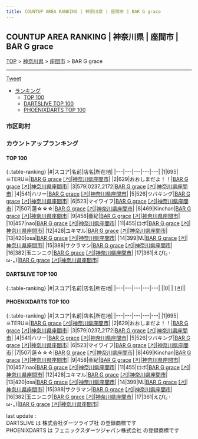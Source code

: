 ```yaml
---
title: COUNTUP AREA RANKING | 神奈川県 | 座間市 | BAR G grace
---
```

## COUNTUP AREA RANKING | 神奈川県 | 座間市 | BAR G grace

[TOP](/darts/rank/) > [神奈川県](/darts/rank/神奈川県/) > [座間市](/darts/rank/神奈川県/座間市/) > BAR G grace

___

<a href="https://twitter.com/share?ref_src=twsrc%5Etfw" data-text="COUNTUP AREA RANKING | 神奈川県座間市BAR G grace" class="twitter-share-button" data-hashtags="DARTSLIVE,PHOENIXDARTS,darts,ダーツ" data-show-count="false">Tweet</a>

* [ランキング](#カウントアップランキング)
    * [TOP 100](#top-100)
    * [DARTSLIVE TOP 100](#dartslive-top-100)
    * [PHOENIXDARTS TOP 100](#phoenixdarts-top-100)

### 市区町村

<ul>

</ul>

### カウントアップランキング

#### TOP 100



{:.table-ranking}
|#|スコア|名前|店名|所在地|
|---|---|---|---|---|
|1|695|<span class="rank-name-pd">☠TERU☠</span>|<a href="/darts/rank/shops/81371.html">BAR G grace</a> <a href="https://vs.phoenixdarts.com/jp/shop/shopDetailInfo/s_81371?s_seq=81371">[↗]</a>|<a href="/darts/rank/神奈川県/座間市">神奈川県座間市</a>|
|2|629|<span class="rank-name-pd">おおしまだよ！！</span>|<a href="/darts/rank/shops/81371.html">BAR G grace</a> <a href="https://vs.phoenixdarts.com/jp/shop/shopDetailInfo/s_81371?s_seq=81371">[↗]</a>|<a href="/darts/rank/神奈川県/座間市">神奈川県座間市</a>|
|3|579|<span class="rank-name-pd">0237_2172</span>|<a href="/darts/rank/shops/81371.html">BAR G grace</a> <a href="https://vs.phoenixdarts.com/jp/shop/shopDetailInfo/s_81371?s_seq=81371">[↗]</a>|<a href="/darts/rank/神奈川県/座間市">神奈川県座間市</a>|
|4|541|<span class="rank-name-pd">ハリー</span>|<a href="/darts/rank/shops/81371.html">BAR G grace</a> <a href="https://vs.phoenixdarts.com/jp/shop/shopDetailInfo/s_81371?s_seq=81371">[↗]</a>|<a href="/darts/rank/神奈川県/座間市">神奈川県座間市</a>|
|5|526|<span class="rank-name-pd">ツバキング</span>|<a href="/darts/rank/shops/81371.html">BAR G grace</a> <a href="https://vs.phoenixdarts.com/jp/shop/shopDetailInfo/s_81371?s_seq=81371">[↗]</a>|<a href="/darts/rank/神奈川県/座間市">神奈川県座間市</a>|
|6|523|<span class="rank-name-pd">マイワイフ</span>|<a href="/darts/rank/shops/81371.html">BAR G grace</a> <a href="https://vs.phoenixdarts.com/jp/shop/shopDetailInfo/s_81371?s_seq=81371">[↗]</a>|<a href="/darts/rank/神奈川県/座間市">神奈川県座間市</a>|
|7|507|<span class="rank-name-pd">蓮☆☆☆</span>|<a href="/darts/rank/shops/81371.html">BAR G grace</a> <a href="https://vs.phoenixdarts.com/jp/shop/shopDetailInfo/s_81371?s_seq=81371">[↗]</a>|<a href="/darts/rank/神奈川県/座間市">神奈川県座間市</a>|
|8|469|<span class="rank-name-pd">Kinchan</span>|<a href="/darts/rank/shops/81371.html">BAR G grace</a> <a href="https://vs.phoenixdarts.com/jp/shop/shopDetailInfo/s_81371?s_seq=81371">[↗]</a>|<a href="/darts/rank/神奈川県/座間市">神奈川県座間市</a>|
|9|458|<span class="rank-name-pd">亜紀</span>|<a href="/darts/rank/shops/81371.html">BAR G grace</a> <a href="https://vs.phoenixdarts.com/jp/shop/shopDetailInfo/s_81371?s_seq=81371">[↗]</a>|<a href="/darts/rank/神奈川県/座間市">神奈川県座間市</a>|
|10|457|<span class="rank-name-pd">nao</span>|<a href="/darts/rank/shops/81371.html">BAR G grace</a> <a href="https://vs.phoenixdarts.com/jp/shop/shopDetailInfo/s_81371?s_seq=81371">[↗]</a>|<a href="/darts/rank/神奈川県/座間市">神奈川県座間市</a>|
|11|455|<span class="rank-name-pd">ロボ</span>|<a href="/darts/rank/shops/81371.html">BAR G grace</a> <a href="https://vs.phoenixdarts.com/jp/shop/shopDetailInfo/s_81371?s_seq=81371">[↗]</a>|<a href="/darts/rank/神奈川県/座間市">神奈川県座間市</a>|
|12|428|<span class="rank-name-pd">ユキマル</span>|<a href="/darts/rank/shops/81371.html">BAR G grace</a> <a href="https://vs.phoenixdarts.com/jp/shop/shopDetailInfo/s_81371?s_seq=81371">[↗]</a>|<a href="/darts/rank/神奈川県/座間市">神奈川県座間市</a>|
|13|420|<span class="rank-name-pd">osa</span>|<a href="/darts/rank/shops/81371.html">BAR G grace</a> <a href="https://vs.phoenixdarts.com/jp/shop/shopDetailInfo/s_81371?s_seq=81371">[↗]</a>|<a href="/darts/rank/神奈川県/座間市">神奈川県座間市</a>|
|14|399|<span class="rank-name-pd">M.</span>|<a href="/darts/rank/shops/81371.html">BAR G grace</a> <a href="https://vs.phoenixdarts.com/jp/shop/shopDetailInfo/s_81371?s_seq=81371">[↗]</a>|<a href="/darts/rank/神奈川県/座間市">神奈川県座間市</a>|
|15|388|<span class="rank-name-pd">サクラマン</span>|<a href="/darts/rank/shops/81371.html">BAR G grace</a> <a href="https://vs.phoenixdarts.com/jp/shop/shopDetailInfo/s_81371?s_seq=81371">[↗]</a>|<a href="/darts/rank/神奈川県/座間市">神奈川県座間市</a>|
|16|382|<span class="rank-name-pd">玉ニンニク</span>|<a href="/darts/rank/shops/81371.html">BAR G grace</a> <a href="https://vs.phoenixdarts.com/jp/shop/shopDetailInfo/s_81371?s_seq=81371">[↗]</a>|<a href="/darts/rank/神奈川県/座間市">神奈川県座間市</a>|
|17|361|<span class="rank-name-pd">えび(｡･ω･｡)</span>|<a href="/darts/rank/shops/81371.html">BAR G grace</a> <a href="https://vs.phoenixdarts.com/jp/shop/shopDetailInfo/s_81371?s_seq=81371">[↗]</a>|<a href="/darts/rank/神奈川県/座間市">神奈川県座間市</a>|


#### DARTSLIVE TOP 100



{:.table-ranking}
|#|スコア|名前|店名|所在地|
|---|---|---|---|---|
||0|<span class="rank-name-dl"> </span>|<a href="/darts/rank/shops/.html"></a> <a href="">[↗]</a>|<a href="/darts/rank//"></a>|


#### PHOENIXDARTS TOP 100



{:.table-ranking}
|#|スコア|名前|店名|所在地|
|---|---|---|---|---|
|1|695|<span class="rank-name-pd">☠TERU☠</span>|<a href="/darts/rank/shops/81371.html">BAR G grace</a> <a href="https://vs.phoenixdarts.com/jp/shop/shopDetailInfo/s_81371?s_seq=81371">[↗]</a>|<a href="/darts/rank/神奈川県/座間市">神奈川県座間市</a>|
|2|629|<span class="rank-name-pd">おおしまだよ！！</span>|<a href="/darts/rank/shops/81371.html">BAR G grace</a> <a href="https://vs.phoenixdarts.com/jp/shop/shopDetailInfo/s_81371?s_seq=81371">[↗]</a>|<a href="/darts/rank/神奈川県/座間市">神奈川県座間市</a>|
|3|579|<span class="rank-name-pd">0237_2172</span>|<a href="/darts/rank/shops/81371.html">BAR G grace</a> <a href="https://vs.phoenixdarts.com/jp/shop/shopDetailInfo/s_81371?s_seq=81371">[↗]</a>|<a href="/darts/rank/神奈川県/座間市">神奈川県座間市</a>|
|4|541|<span class="rank-name-pd">ハリー</span>|<a href="/darts/rank/shops/81371.html">BAR G grace</a> <a href="https://vs.phoenixdarts.com/jp/shop/shopDetailInfo/s_81371?s_seq=81371">[↗]</a>|<a href="/darts/rank/神奈川県/座間市">神奈川県座間市</a>|
|5|526|<span class="rank-name-pd">ツバキング</span>|<a href="/darts/rank/shops/81371.html">BAR G grace</a> <a href="https://vs.phoenixdarts.com/jp/shop/shopDetailInfo/s_81371?s_seq=81371">[↗]</a>|<a href="/darts/rank/神奈川県/座間市">神奈川県座間市</a>|
|6|523|<span class="rank-name-pd">マイワイフ</span>|<a href="/darts/rank/shops/81371.html">BAR G grace</a> <a href="https://vs.phoenixdarts.com/jp/shop/shopDetailInfo/s_81371?s_seq=81371">[↗]</a>|<a href="/darts/rank/神奈川県/座間市">神奈川県座間市</a>|
|7|507|<span class="rank-name-pd">蓮☆☆☆</span>|<a href="/darts/rank/shops/81371.html">BAR G grace</a> <a href="https://vs.phoenixdarts.com/jp/shop/shopDetailInfo/s_81371?s_seq=81371">[↗]</a>|<a href="/darts/rank/神奈川県/座間市">神奈川県座間市</a>|
|8|469|<span class="rank-name-pd">Kinchan</span>|<a href="/darts/rank/shops/81371.html">BAR G grace</a> <a href="https://vs.phoenixdarts.com/jp/shop/shopDetailInfo/s_81371?s_seq=81371">[↗]</a>|<a href="/darts/rank/神奈川県/座間市">神奈川県座間市</a>|
|9|458|<span class="rank-name-pd">亜紀</span>|<a href="/darts/rank/shops/81371.html">BAR G grace</a> <a href="https://vs.phoenixdarts.com/jp/shop/shopDetailInfo/s_81371?s_seq=81371">[↗]</a>|<a href="/darts/rank/神奈川県/座間市">神奈川県座間市</a>|
|10|457|<span class="rank-name-pd">nao</span>|<a href="/darts/rank/shops/81371.html">BAR G grace</a> <a href="https://vs.phoenixdarts.com/jp/shop/shopDetailInfo/s_81371?s_seq=81371">[↗]</a>|<a href="/darts/rank/神奈川県/座間市">神奈川県座間市</a>|
|11|455|<span class="rank-name-pd">ロボ</span>|<a href="/darts/rank/shops/81371.html">BAR G grace</a> <a href="https://vs.phoenixdarts.com/jp/shop/shopDetailInfo/s_81371?s_seq=81371">[↗]</a>|<a href="/darts/rank/神奈川県/座間市">神奈川県座間市</a>|
|12|428|<span class="rank-name-pd">ユキマル</span>|<a href="/darts/rank/shops/81371.html">BAR G grace</a> <a href="https://vs.phoenixdarts.com/jp/shop/shopDetailInfo/s_81371?s_seq=81371">[↗]</a>|<a href="/darts/rank/神奈川県/座間市">神奈川県座間市</a>|
|13|420|<span class="rank-name-pd">osa</span>|<a href="/darts/rank/shops/81371.html">BAR G grace</a> <a href="https://vs.phoenixdarts.com/jp/shop/shopDetailInfo/s_81371?s_seq=81371">[↗]</a>|<a href="/darts/rank/神奈川県/座間市">神奈川県座間市</a>|
|14|399|<span class="rank-name-pd">M.</span>|<a href="/darts/rank/shops/81371.html">BAR G grace</a> <a href="https://vs.phoenixdarts.com/jp/shop/shopDetailInfo/s_81371?s_seq=81371">[↗]</a>|<a href="/darts/rank/神奈川県/座間市">神奈川県座間市</a>|
|15|388|<span class="rank-name-pd">サクラマン</span>|<a href="/darts/rank/shops/81371.html">BAR G grace</a> <a href="https://vs.phoenixdarts.com/jp/shop/shopDetailInfo/s_81371?s_seq=81371">[↗]</a>|<a href="/darts/rank/神奈川県/座間市">神奈川県座間市</a>|
|16|382|<span class="rank-name-pd">玉ニンニク</span>|<a href="/darts/rank/shops/81371.html">BAR G grace</a> <a href="https://vs.phoenixdarts.com/jp/shop/shopDetailInfo/s_81371?s_seq=81371">[↗]</a>|<a href="/darts/rank/神奈川県/座間市">神奈川県座間市</a>|
|17|361|<span class="rank-name-pd">えび(｡･ω･｡)</span>|<a href="/darts/rank/shops/81371.html">BAR G grace</a> <a href="https://vs.phoenixdarts.com/jp/shop/shopDetailInfo/s_81371?s_seq=81371">[↗]</a>|<a href="/darts/rank/神奈川県/座間市">神奈川県座間市</a>|


<div class="footer border-top border-gray-light mt-5 pt-3 text-right text-gray">
    last update : <span style="font-weight: italic" id="foot_last_modified"></span><br />
    DARTSLIVE は 株式会社ダーツライブ社 の登録商標です<br />
    PHOENIXDARTS は フェニックスダーツジャパン株式会社 の登録商標です<br />
</div>

<script src="https://cdnjs.cloudflare.com/ajax/libs/jquery.tablesorter/2.31.3/js/jquery.tablesorter.min.js" integrity="sha512-qzgd5cYSZcosqpzpn7zF2ZId8f/8CHmFKZ8j7mU4OUXTNRd5g+ZHBPsgKEwoqxCtdQvExE5LprwwPAgoicguNg==" crossorigin="anonymous" referrerpolicy="no-referrer"></script>
<link rel="stylesheet" href="https://cdnjs.cloudflare.com/ajax/libs/jquery.tablesorter/2.31.3/css/theme.default.min.css" integrity="sha512-wghhOJkjQX0Lh3NSWvNKeZ0ZpNn+SPVXX1Qyc9OCaogADktxrBiBdKGDoqVUOyhStvMBmJQ8ZdMHiR3wuEq8+w==" crossorigin="anonymous" referrerpolicy="no-referrer" />
<script>
$(function() {
    $(".table-ranking").tablesorter({sortList:[[0, 0]]});
    $("#foot_last_modified").text(formatDate(new Date(document.lastModified), 'yyyy-MM-dd HH:mm:ss'));
});
</script>

<script async src="https://platform.twitter.com/widgets.js" charset="utf-8"></script>